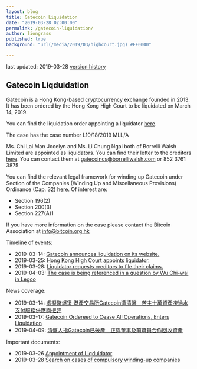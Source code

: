 ```yaml
---
layout: blog
title: Gatecoin Liquidation
date: "2019-03-28 02:00:00"
permalink: /gatecoin-liquidation/
author: liongrass
published: true
background: "url(/media/2019/03/highcourt.jpg) #FF0000"

---
```


last updated: 2019-03-28 [version history](https://github.com/bitcoinhk/bitcoinhk.github.io/commits/master/_posts/2018-03-28-gatecoin-liquidation.md)

## Gatecoin Liqduidation

Gatecoin is a Hong Kong-based cryptocurrency exchange founded in 2013. It has been ordered by the Hong Kong High Court to be liquidated on March 14, 2019.

You can find the liquidation order appointing a liquidator [here](/media/2019/03/2019-03-25_court_order.pdf).

The case has the case number L10/18/2019 MLL/A

Ms. Chi Lai Man Jocelyn and Ms. Li Chung Ngai both of Borrelli Walsh Limited are appointed as liquidators. You can find their letter to the creditors [here](/media/2019/03/2019-03-28_claims.pdf). You can contact them at [gatecoincs@borrelliwalsh.com](mailto:gatecoincs@borrelliwalsh.com) or 852 3761 3875.

You can find the relevant legal framework for winding up Gatecoin under Section of the Companies (Winding Up and Miscellaneous Provisions) Ordinance (Cap. 32) [here](https://www.elegislation.gov.hk/hk/cap32). Of interest are:

- Section 196(2)
- Section 200(3)
- Section 227(A)1

If you have more information on the case please contact the Bitcoin Association at [info@bitcoin.org.hk](mailto:info@bitcoin.org.hk)

Timeline of events:

- 2019-03-14: [Gatecoin announces liquidation on its website.](/media/2019/03/2019-03-17_gatecoin_announcement.png)
- 2019-03-25: [Hong Kong High Court appoints liquidator.](/media/2019/03/2019-03-25_court_order.pdf)
- 2019-03-28: [Liquidator requests creditors to file their claims.](/media/2019/03/2019-03-28_claims.pdf)
- 2019-04-03: [The case is being referenced in a question by Wu Chi-wai in Legco](https://www.info.gov.hk/gia/general/201904/03/P2019040300257.htm)

News coverage:

- 2019-03-14: [虛擬幣爆煲 港產交易所Gatecoin遭清盤　苦主十萬資產凍過水 支付服務供應商拒評](https://hk.finance.appledaily.com/finance/realtime/article/20190314/59367584)
- 2019-03-17: [Gatecoin Ordereed to Cease All Operations, Enters Liquidation](https://bitcoinist.com/gatecoin-ordered-to-cease-all-operations-enters-liquidation/)
- 2019-04-09: [清盤人指Gatecoin已破產　正與董事及前職員合作回收資產](https://www.hk01.com/%E8%B2%A1%E7%B6%93%E5%BF%AB%E8%A8%8A/316183/%E6%B8%85%E7%9B%A4%E4%BA%BA%E6%8C%87gatecoin%E5%B7%B2%E7%A0%B4%E7%94%A2-%E6%AD%A3%E8%88%87%E8%91%A3%E4%BA%8B%E5%8F%8A%E5%89%8D%E8%81%B7%E5%93%A1%E5%90%88%E4%BD%9C%E5%9B%9E%E6%94%B6%E8%B3%87%E7%94%A2)

Important documents:

- 2019-03-26 [Appointment of Liqduidator](/media/2019/03/2019-03-25_court_order.pdf)
- 2019-03-28 [Search on cases of compulsory winding-up companies](/media/2019/03/2019-03-28-search-on-cases-of-compulsory-winding-up-companies.pdf)
